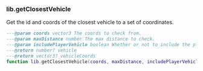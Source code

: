 ### lib.getClosestVehicle

Get the id and coords of the closest vehicle to a set of coordinates.

```lua
---@param coords vector3 The coords to check from.
---@param maxDistance number The max distance to check.
---@param includePlayerVehicle boolean Whether or not to include the player's current vehicle.
---@return number? vehicle
---@return vector3? vehicleCoords
function lib.getClosestVehicle(coords, maxDistance, includePlayerVehicle) end
```
